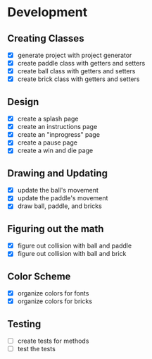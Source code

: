 # Development

## Creating Classes
- [x] generate project with project generator
- [x] create paddle class with getters and setters
- [x] create ball class with getters and setters
- [x] create brick class with getters and setters

## Design
- [x] create a splash page
- [x] create an instructions page
- [x] create an "inprogress" page
- [x] create a pause page
- [x] create a win and die page

## Drawing and Updating
- [x] update the ball's movement
- [x] update the paddle's movement
- [x] draw ball, paddle, and bricks

## Figuring out the math
- [x] figure out collision with ball and paddle
- [x] figure out collision with ball and brick

## Color Scheme
- [x] organize colors for fonts
- [x] organize colors for bricks

## Testing
- [ ] create tests for methods
- [ ] test the tests